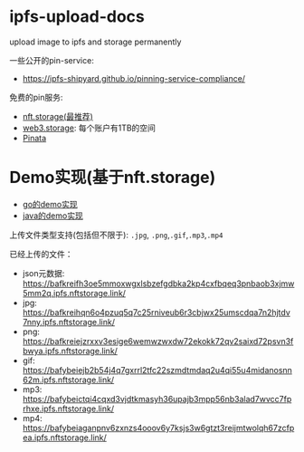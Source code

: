 # ipfs-upload-docs
upload image to ipfs and storage permanently


一些公开的pin-service:

- https://ipfs-shipyard.github.io/pinning-service-compliance/

免费的pin服务:
- [nft.storage(最推荐)](https://nft.storage/)
- [web3.storage](https://web3.storage/): 每个账户有1TB的空间
- [Pinata](https://app.pinata.cloud/)



# Demo实现(基于nft.storage)

- [go的demo实现](./go-demo/)
- [java的demo实现](./javademo/)

上传文件类型支持(包括但不限于): `.jpg`, `.png`,`.gif`,`.mp3`,`.mp4`

已经上传的文件：
- json元数据: https://bafkreifh3oe5mmoxwgxlsbzefgdbka2kp4cxfbqeq3pnbaob3xjmw5mm2q.ipfs.nftstorage.link/
- jpg: https://bafkreihqn6o4pzuq5q7c25rniveub6r3cbjwx25umscdqa7n2hjtdv7nny.ipfs.nftstorage.link/
- png: https://bafkreiejzrxxv3esige6wemwzwxdw72ekokk72qv2saixd72psvn3fbwya.ipfs.nftstorage.link/
- gif: https://bafybeiejb2b54j4q7gxrrl2tfc22szmdtmdaq2u4qi55u4midanosnn62m.ipfs.nftstorage.link/
- mp3: https://bafybeictqi4cqxd3vjdtkmasyh36upajb3mpp56nb3alad7wvcc7fprhxe.ipfs.nftstorage.link/
- mp4: https://bafybeiaganpnv6zxnzs4ooov6y7ksjs3w6gtzt3reijmtwolqh67zcfpea.ipfs.nftstorage.link/